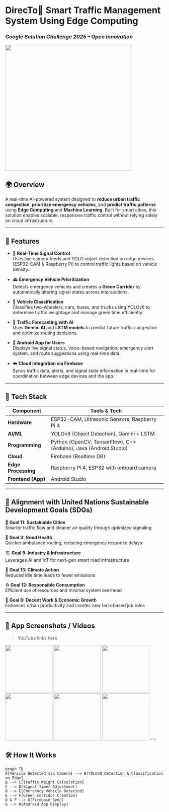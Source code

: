 # DirecTo🚦 Smart Traffic Management System Using Edge Computing  
### *Google Solution Challenge 2025 – Open Innovation*
<img src="https://github.com/user-attachments/assets/51a3469b-7e6e-4f44-bc2d-94d94b8b4f04" height="400"/>



## 🌍 Overview  
A real-time AI-powered system designed to **reduce urban traffic congestion**, **prioritize emergency vehicles**, and **predict traffic patterns** using **Edge Computing** and **Machine Learning**. Built for smart cities, this solution enables scalable, responsive traffic control without relying solely on cloud infrastructure.

---

## 🔧 Features

- 🛑 **Real-Time Signal Control**  
  Uses live camera feeds and YOLO object detection on edge devices (ESP32-CAM & Raspberry Pi) to control traffic lights based on vehicle density.

- 🚑 **Emergency Vehicle Prioritization**  
  Detects emergency vehicles and creates a **Green Corridor** by automatically altering signal states across intersections.

- 🚗 **Vehicle Classification**  
  Classifies two-wheelers, cars, buses, and trucks using YOLOv8 to determine traffic weightage and manage green time efficiently.

- 🔮 **Traffic Forecasting with AI**  
  Uses **Gemini AI** and **LSTM models** to predict future traffic congestion and optimize routing decisions.

- 📱 **Android App for Users**  
  Displays live signal status, voice-based navigation, emergency alert system, and route suggestions using real-time data.

- ☁️ **Cloud Integration via Firebase**  
  Syncs traffic data, alerts, and signal state information in real-time for coordination between edge devices and the app.

---

## 🧠 Tech Stack

| Component          | Tools & Tech                                  |
|--------------------|-----------------------------------------------|
| **Hardware**        | ESP32-CAM, Ultrasonic Sensors, Raspberry Pi 4 |
| **AI/ML**           | YOLOv8 (Object Detection), Gemini + LSTM      |
| **Programming**     | Python (OpenCV, TensorFlow), C++ (Arduino), Java (Android Studio) |
| **Cloud**           | Firebase (Realtime DB)                        |
| **Edge Processing** | Raspberry Pi 4, ESP32 with onboard camera     |
| **Frontend (App)**  | Android Studio                                |

---

## 🎯 Alignment with United Nations Sustainable Development Goals (SDGs)

🌆 **Goal 11: Sustainable Cities**  
Smarter traffic flow and cleaner air quality through optimized signaling  

🏥 **Goal 3: Good Health**  
Quicker ambulance routing, reducing emergency response delays  

🏗️ **Goal 9: Industry & Infrastructure**  
Leverages AI and IoT for next-gen smart road infrastructure  

🌱 **Goal 13: Climate Action**  
Reduced idle time leads to fewer emissions  

♻️ **Goal 12: Responsible Consumption**  
Efficient use of resources and minimal system overhead  

💼 **Goal 8: Decent Work & Economic Growth**  
Enhances urban productivity and creates new tech-based job roles  


---

## 📸 App Screenshots / Videos

>  YouTube links here


<img src="https://github.com/user-attachments/assets/eae46e8e-348a-4133-9981-9b3e00c0540a" width="150"/>
<img src="https://github.com/user-attachments/assets/1179c22e-660b-4cab-9286-49c5b8f9a39a" width="150"/>
<img src="https://github.com/user-attachments/assets/bd008866-348e-418f-a82e-4304115d861d" width="150"/>
<img src="https://github.com/user-attachments/assets/c5b997b1-4491-4e84-81c1-75b3d1ee1ac5" width="150"/>
<img src="https://github.com/user-attachments/assets/099d8fd5-71fb-451c-98f3-e076a38d0f1a" width="150"/>
<img src="https://github.com/user-attachments/assets/05f18afa-385c-4f10-b7a9-a6553dfee3dd" width="150"/>
---

## 🛠️ How It Works

```mermaid
graph TD
A[Vehicle Detected via Camera] --> B[YOLOv8 Detection & Classification on Edge]
B --> C[Traffic Weight Calculation]
C --> D[Signal Timer Adjustment]
B --> E[Emergency Vehicle Detected]
E --> F[Green Corridor Creation]
D & F --> G[Firebase Sync]
G --> H[Android App Display]
